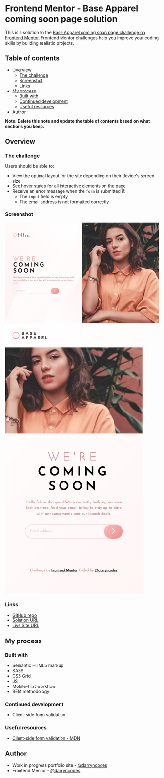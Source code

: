 # Frontend Mentor - Base Apparel coming soon page solution

This is a solution to the [Base Apparel coming soon page challenge on Frontend Mentor](https://www.frontendmentor.io/challenges/base-apparel-coming-soon-page-5d46b47f8db8a7063f9331a0). Frontend Mentor challenges help you improve your coding skills by building realistic projects.

## Table of contents

- [Overview](#overview)
  - [The challenge](#the-challenge)
  - [Screenshot](#screenshot)
  - [Links](#links)
- [My process](#my-process)
  - [Built with](#built-with)
  - [Continued development](#continued-development)
  - [Useful resources](#useful-resources)
- [Author](#author)

**Note: Delete this note and update the table of contents based on what sections you keep.**

## Overview

### The challenge

Users should be able to:

- View the optimal layout for the site depending on their device's screen size
- See hover states for all interactive elements on the page
- Receive an error message when the `form` is submitted if:
  - The `input` field is empty
  - The email address is not formatted correctly

### Screenshot

![](./desktop-screenshot.png)
![](./mobile-screenshot.png)

### Links

- [GitHub repo](https://github.com/darryncodes/base-apparel-coming-soon-page)
- [Solution URL](https://darryncodes.github.io/base-apparel-coming-soon-page/)
- [Live Site URL](https://www.darryncodes.co.uk/pages/base-apparel-coming-soon-page.html)

## My process

### Built with

- Semantic HTML5 markup
- SASS
- CSS Grid
- JS
- Mobile-first workflow
- BEM methodology

### Continued development

- Client-side form validation

### Useful resources

- [Client-side form validation - MDN](https://developer.mozilla.org/en-US/docs/Learn/Forms/Form_validation)

## Author

- Work in progress portfolio site - [@darryncodes](https://www.darryncodes.co.uk/)
- Frontend Mentor - [@darryncodes](https://www.frontendmentor.io/profile/darryncodes)
